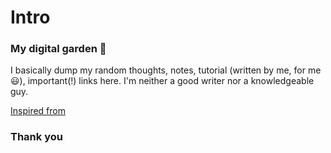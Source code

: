 # Intro

### My digital garden 🌱

I basically dump my random thoughts, notes, tutorial \(written by me, for me 😃\), important\(!\) links here. I'm neither a good writer nor a knowledgeable guy. 

[Inspired from](https://joelhooks.com/digital-garden) 

### Thank you

